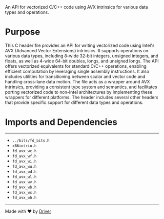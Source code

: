 <!--------------------------------------------------------------------------------->
<!-- IMPORTANT: This file is auto-generated by Driver (https://driver.ai). -------->
<!-- Manual edits may be overwritten on future commits. --------------------------->
<!--------------------------------------------------------------------------------->

An API for vectorized C/C++ code using AVX intrinsics for various data types and operations.

# Purpose
This C header file provides an API for writing vectorized code using Intel's AVX (Advanced Vector Extensions) intrinsics. It supports operations on various data types, including 8-wide 32-bit integers, unsigned integers, and floats, as well as 4-wide 64-bit doubles, longs, and unsigned longs. The API offers vectorized equivalents for standard C/C++ operations, enabling efficient computation by leveraging single assembly instructions. It also includes utilities for transitioning between scalar and vector code and handling cross-lane data motion. The file acts as a wrapper around AVX intrinsics, providing a consistent type system and semantics, and facilitates porting vectorized code to non-Intel architectures by implementing these wrappers for different platforms. The header includes several other headers that provide specific support for different data types and operations.
# Imports and Dependencies

---
- `../bits/fd_bits.h`
- `x86intrin.h`
- `fd_avx_wc.h`
- `fd_avx_wf.h`
- `fd_avx_wi.h`
- `fd_avx_wu.h`
- `fd_avx_wd.h`
- `fd_avx_wl.h`
- `fd_avx_wv.h`
- `fd_avx_wb.h`
- `fd_avx_ws.h`
- `fd_avx_wh.h`



---
Made with ❤️ by [Driver](https://www.driver.ai/)